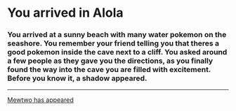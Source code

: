 # You arrived in Alola
### You arrived at a sunny beach with many water pokemon on the seashore. You remember your friend telling you that theres a good pokemon inside the cave next to a cliff. You asked around a few people as they gave you the directions, as you finally found the way into the cave you are filled with excitement. Before you know it, a shadow appeared. 
---
[Mewtwo has appeared](mewtwo.md)

